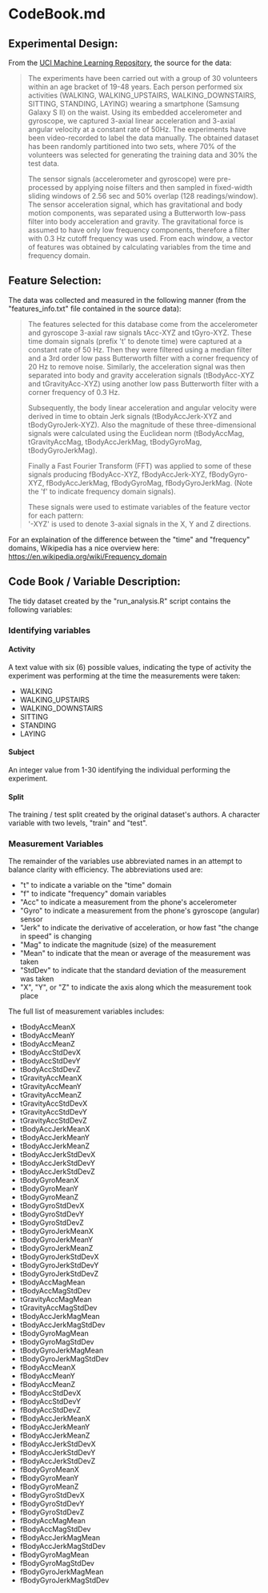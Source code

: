 CodeBook.md
========================================================

## Experimental Design:

From the [UCI Machine Learning Repository](http://archive.ics.uci.edu/ml/datasets/Human+Activity+Recognition+Using+Smartphones), the source for the data:

> The experiments have been carried out with a group of 30 volunteers within an age bracket of 19-48 years. Each person performed six activities (WALKING, WALKING_UPSTAIRS, WALKING_DOWNSTAIRS, SITTING, STANDING, LAYING) wearing a smartphone (Samsung Galaxy S II) on the waist. Using its embedded accelerometer and gyroscope, we captured 3-axial linear acceleration and 3-axial angular velocity at a constant rate of 50Hz. The experiments have been video-recorded to label the data manually. The obtained dataset has been randomly partitioned into two sets, where 70% of the volunteers was selected for generating the training data and 30% the test data. 
>
> The sensor signals (accelerometer and gyroscope) were pre-processed by applying noise filters and then sampled in fixed-width sliding windows of 2.56 sec and 50% overlap (128 readings/window). The sensor acceleration signal, which has gravitational and body motion components, was separated using a Butterworth low-pass filter into body acceleration and gravity. The gravitational force is assumed to have only low frequency components, therefore a filter with 0.3 Hz cutoff frequency was used. From each window, a vector of features was obtained by calculating variables from the time and frequency domain.

## Feature Selection:

The data was collected and measured in the following manner (from the "features_info.txt" file contained in the source data):

> The features selected for this database come from the accelerometer and gyroscope 3-axial raw signals tAcc-XYZ and tGyro-XYZ. These time domain signals (prefix 't' to denote time) were captured at a constant rate of 50 Hz. Then they were filtered using a median filter and a 3rd order low pass Butterworth filter with a corner frequency of 20 Hz to remove noise. Similarly, the acceleration signal was then separated into body and gravity acceleration signals (tBodyAcc-XYZ and tGravityAcc-XYZ) using another low pass Butterworth filter with a corner frequency of 0.3 Hz. 
>
> Subsequently, the body linear acceleration and angular velocity were derived in time to obtain Jerk signals (tBodyAccJerk-XYZ and tBodyGyroJerk-XYZ). Also the magnitude of these three-dimensional signals were calculated using the Euclidean norm (tBodyAccMag, tGravityAccMag, tBodyAccJerkMag, tBodyGyroMag, tBodyGyroJerkMag). 
>
> Finally a Fast Fourier Transform (FFT) was applied to some of these signals producing fBodyAcc-XYZ, fBodyAccJerk-XYZ, fBodyGyro-XYZ, fBodyAccJerkMag, fBodyGyroMag, fBodyGyroJerkMag. (Note the 'f' to indicate frequency domain signals). 
>
> These signals were used to estimate variables of the feature vector for each pattern:  
> '-XYZ' is used to denote 3-axial signals in the X, Y and Z directions.

For an explaination of the difference between the "time" and "frequency" domains, Wikipedia has a nice overview here: https://en.wikipedia.org/wiki/Frequency_domain

## Code Book / Variable Description:

The tidy dataset created by the "run_analysis.R" script contains the following variables:

### Identifying variables

#### Activity
A text value with six (6) possible values, indicating the type of activity the experiment was performing at the time the measurements were taken:
  - WALKING
  - WALKING_UPSTAIRS
  - WALKING_DOWNSTAIRS
  - SITTING
  - STANDING
  - LAYING

#### Subject
An integer value from 1-30 identifying the individual performing the experiment.

#### Split
The training / test split created by the original dataset's authors. A character variable with two levels, "train" and "test".

### Measurement Variables
The remainder of the variables use abbreviated names in an attempt to balance clarity with efficiency. The abbreviations used are:
  - "t" to indicate a variable on the "time" domain
  - "f" to indicate "frequency" domain variables
  - "Acc" to indicate a measurement from the phone's accelerometer
  - "Gyro" to indicate a measurement from the phone's gyroscope (angular) sensor
  - "Jerk" to indicate the derivative of acceleration, or how fast "the change in speed" is changing
  - "Mag" to indicate the magnitude (size) of the measurement
  - "Mean" to indicate that the mean or average of the measurement was taken
  - "StdDev" to indicate that the standard deviation of the measurement was taken
  - "X", "Y", or "Z" to indicate the axis along which the measurement took place

The full list of measurement variables includes:
  - tBodyAccMeanX
  - tBodyAccMeanY
  - tBodyAccMeanZ
  - tBodyAccStdDevX
  - tBodyAccStdDevY
  - tBodyAccStdDevZ
  - tGravityAccMeanX
  - tGravityAccMeanY
  - tGravityAccMeanZ
  - tGravityAccStdDevX
  - tGravityAccStdDevY
  - tGravityAccStdDevZ
  - tBodyAccJerkMeanX
  - tBodyAccJerkMeanY
  - tBodyAccJerkMeanZ
  - tBodyAccJerkStdDevX
  - tBodyAccJerkStdDevY
  - tBodyAccJerkStdDevZ
  - tBodyGyroMeanX
  - tBodyGyroMeanY
  - tBodyGyroMeanZ
  - tBodyGyroStdDevX
  - tBodyGyroStdDevY
  - tBodyGyroStdDevZ
  - tBodyGyroJerkMeanX
  - tBodyGyroJerkMeanY
  - tBodyGyroJerkMeanZ
  - tBodyGyroJerkStdDevX
  - tBodyGyroJerkStdDevY
  - tBodyGyroJerkStdDevZ
  - tBodyAccMagMean
  - tBodyAccMagStdDev
  - tGravityAccMagMean
  - tGravityAccMagStdDev
  - tBodyAccJerkMagMean
  - tBodyAccJerkMagStdDev
  - tBodyGyroMagMean
  - tBodyGyroMagStdDev
  - tBodyGyroJerkMagMean
  - tBodyGyroJerkMagStdDev
  - fBodyAccMeanX
  - fBodyAccMeanY
  - fBodyAccMeanZ
  - fBodyAccStdDevX
  - fBodyAccStdDevY
  - fBodyAccStdDevZ
  - fBodyAccJerkMeanX
  - fBodyAccJerkMeanY
  - fBodyAccJerkMeanZ
  - fBodyAccJerkStdDevX
  - fBodyAccJerkStdDevY
  - fBodyAccJerkStdDevZ
  - fBodyGyroMeanX
  - fBodyGyroMeanY
  - fBodyGyroMeanZ
  - fBodyGyroStdDevX
  - fBodyGyroStdDevY
  - fBodyGyroStdDevZ
  - fBodyAccMagMean
  - fBodyAccMagStdDev
  - fBodyAccJerkMagMean
  - fBodyAccJerkMagStdDev
  - fBodyGyroMagMean
  - fBodyGyroMagStdDev
  - fBodyGyroJerkMagMean
  - fBodyGyroJerkMagStdDev
  